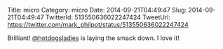 Title: micro
Category: micro
Date: 2014-09-21T04:49:47
Slug: 2014-09-21T04:49:47
TwitterId: 513550636022247424
TweetUrl: https://twitter.com/mark_philpot/status/513550636022247424

Brilliant! [@hotdogsladies](https://twitter.com/hotdogsladies) is laying the smack down. I love it!